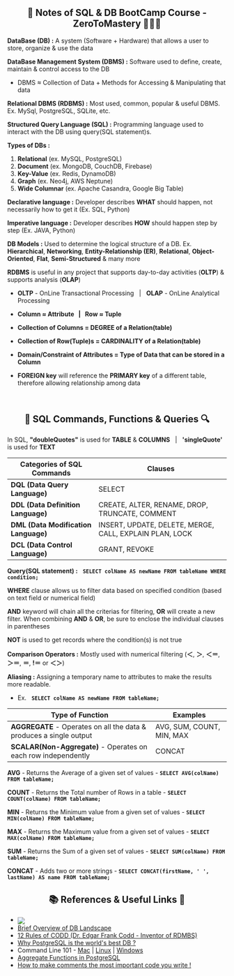 <h2 align="center">📝 Notes of SQL & DB BootCamp Course - ZeroToMastery 🧑🏻‍💻</h2>

**DataBase (DB) :** A system (Software + Hardware) that allows a user to store, organize & use the data

**DataBase Management System (DBMS) :** Software used to define, create, maintain & control access to the DB
* DBMS ≈ Collection of Data + Methods for Accessing & Manipulating that data

**Relational DBMS (RDBMS) :** Most used, common, popular & useful DBMS. Ex. MySql, PostgreSQL, SQLite, etc.

**Structured Query Language (SQL) :** Programming language used to interact with the DB using query(SQL statement)s.

**Types of DBs :**
1. **Relational** (ex. MySQL, PostgreSQL)
2. **Document** (ex. MongoDB, CouchDB, Firebase)
3. **Key-Value** (ex. Redis, DynamoDB)
4. **Graph** (ex. Neo4j, AWS Neptune)
5. **Wide Columnar** (ex. Apache Casandra, Google Big Table)

**Declarative language :** Developer describes **WHAT** should happen, not necessarily how to get it (Ex. SQL, Python)

**Imperative language :** Developer describes **HOW** should happen step by step (Ex. JAVA, Python)

**DB Models :** Used to determine the logical structure of a DB. Ex. **Hierarchical**, **Networking**, **Entity-Relationship (ER)**, **Relational**, **Object-Oriented**, **Flat**, **Semi-Structured** & many more

**RDBMS** is useful in any project that supports day-to-day activities (**OLTP**) & supports analysis (**OLAP**)

* **OLTP** - OnLine Transactional Processing  &nbsp; | &nbsp; **OLAP** - OnLine Analytical Processing

* **Column ≈ Attribute &nbsp; | &nbsp; Row ≈ Tuple**

* **Collection of Columns = DEGREE of a Relation(table)**

* **Collection of Row(Tuple)s = CARDINALITY of a Relation(table)**

* **Domain/Constraint of Attributes = Type of Data that can be stored in a Column**

* **FOREIGN key** will reference the **PRIMARY key** of a different table, therefore allowing relationship among data
<br>

<h2 align="center"> 🔎 SQL Commands, Functions & Queries 🔍</h2>

In SQL, **"doubleQuotes"** is used for **TABLE** & **COLUMNS** &nbsp; | &nbsp; **'singleQuote'** is used for **TEXT**

|    **Categories of SQL Commands**    |                           **Clauses**                         |
|--------------------------------------|---------------------------------------------------------------|
| **DQL (Data Query Language)**        | SELECT                                                        |
| **DDL (Data Definition Language)**   | CREATE, ALTER, RENAME, DROP, TRUNCATE, COMMENT                |
| **DML (Data Modification Language)** | INSERT, UPDATE, DELETE, MERGE, CALL, EXPLAIN PLAN, LOCK       |
| **DCL (Data Control Language)**      | GRANT, REVOKE                                                 |


**Query(SQL statement) :** &nbsp; **`SELECT colName AS newName FROM tableName WHERE condition;`**

**WHERE** clause allows us to filter data based on specified condition (based on text field or numerical field)

**AND** keyword will chain all the criterias for filtering, **OR** will create a new filter. When combining **AND** & **OR**, be sure to enclose the individual clauses in parentheses

**NOT** is used to get records where the condition(s) is not true

**Comparison Operators :** Mostly used with numerical filtering (**＜**, **＞**, **＜＝**, **＞＝**, **＝**, **!＝** or **＜＞**)

**Aliasing :** Assigning a temporary name to attributes to make the results more readable.
* Ex. &nbsp; **`SELECT colName AS newName FROM tableName;`**

|                         **Type of Function**                        |       **Examples**        |
|---------------------------------------------------------------------|---------------------------|
| **AGGREGATE** - Operates on all the data & produces a single output | AVG, SUM, COUNT, MIN, MAX |
| **SCALAR(Non-Aggregate)** - Operates on each row independently      | CONCAT                    |


**AVG** - Returns the Average of a given set of values - **`SELECT AVG(colName) FROM tableName;`**

**COUNT** - Returns the Total number of Rows in a table - **`SELECT COUNT(colName) FROM tableName;`**

**MIN** - Returns the Minimum value from a given set of values - **`SELECT MIN(colName) FROM tableName;`**

**MAX** - Returns the Maximum value from a given set of values - **`SELECT MAX(colName) FROM tableName;`**

**SUM** - Returns the Sum of a given set of values - **`SELECT SUM(colName) FROM tableName;`**
<br>

**CONCAT** - Adds two or more strings - **`SELECT CONCAT(firstName, ' ', lastName) AS name FROM tableName;`**


<h2 align="center"> 📚 References & Useful Links 🔗</h2>

* [<img align="center" src="https://shields.io/badge/github-Complete_SQL_Database_Bootcamp_Zero_to_Mastery-important?logo=github&style=social" />](https://github.com/mobinni/Complete-SQL-Database-Bootcamp-Zero-to-Mastery)
* [Brief Overview of DB Landscape](https://www.ibm.com/cloud/blog/brief-overview-database-landscape)
* [12 Rules of CODD (Dr. Edgar Frank Codd - Inventor of RDMBS) ](https://www.w3resource.com/sql/sql-basic/codd-12-rule-relation.php)
* [Why PostgreSQL is the world's best DB ?](https://www.2ndquadrant.com/en/blog/postgresql-is-the-worlds-best-database/#:~:text=PostgreSQL%20just%20does%20it.,response%20times%20can%20be%20managed.)
* Command Line 101 - [Mac](https://medium.com/@aechagen/mac-terminal-101-13a3e8e75d4c) | [Linux](https://jgefroh.medium.com/a-beginners-guide-to-linux-command-line-56a8004e2471) | [Windows](http://ifoundthemeaningoflife.com/learntocode/cmd101win)
* [Aggregate Functions in PostgreSQL](https://www.postgresql.org/docs/current/functions-aggregate.html)
* [How to make comments the most important code you write !](https://www.red-gate.com/simple-talk/databases/oracle-databases/how-to-make-comments-the-most-important-code-you-write/)
